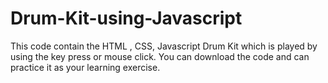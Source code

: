 # Drum-Kit-using-Javascript
This code contain the HTML , CSS, Javascript Drum Kit which is played by using the key press or mouse click. You can download the code and can practice it as your learning exercise.
